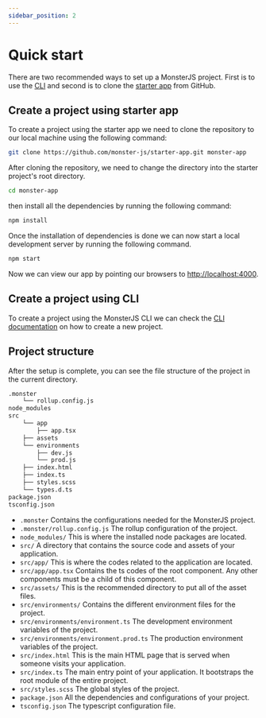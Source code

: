 ```yaml
---
sidebar_position: 2
---
```


# Quick start

There are two recommended ways to set up a MonsterJS project.
First is to use the [CLI](/docs/category/cli) and second is to clone the [starter app](https://github.com/monster-js/starter-app) from GitHub.

## Create a project using starter app

To create a project using the starter app we need to clone the repository to our local machine using the following command:

```bash
git clone https://github.com/monster-js/starter-app.git monster-app
```

After cloning the repository, we need to change the directory into the starter project's root directory.

```bash
cd monster-app
```

then install all the dependencies by running the following command:

```bash
npm install
```

Once the installation of dependencies is done we can now start a local development server by running the following command.

```bash
npm start
```

Now we can view our app by pointing our browsers to [http://localhost:4000](http://localhost:4000).

## Create a project using CLI

To create a project using the MonsterJS CLI we can check the [CLI documentation](/docs/category/cli) on how to create a new project.

## Project structure

After the setup is complete, you can see the file structure of the project in the current directory.

```bash
.monster
    └── rollup.config.js
node_modules
src
    └── app
        ├── app.tsx
    ├── assets
    └── environments
        ├── dev.js
        └── prod.js
    ├── index.html
    ├── index.ts
    ├── styles.scss
    └── types.d.ts
package.json
tsconfig.json
```

* `.monster` Contains the configurations needed for the MonsterJS project.
* `.monster/rollup.config.js` The rollup configuration of the project.
* `node_modules/` This is where the installed node packages are located.
* `src/` A directory that contains the source code and assets of your application.
* `src/app/` This is where the codes related to the application are located.
* `src/app/app.tsx` Contains the ts codes of the root component. Any other components must be a child of this component.
* `src/assets/` This is the recommended directory to put all of the asset files.
* `src/environments/` Contains the different environment files for the project.
* `src/environments/environment.ts` The development environment variables of the project.
* `src/environments/environment.prod.ts` The production environment variables of the project.
* `src/index.html` This is the main HTML page that is served when someone visits your application.
* `src/index.ts` The main entry point of your application. It bootstraps the root module of the entire project.
* `src/styles.scss` The global styles of the project.
* `package.json` All the dependencies and configurations of your project.
* `tsconfig.json` The typescript configuration file.
